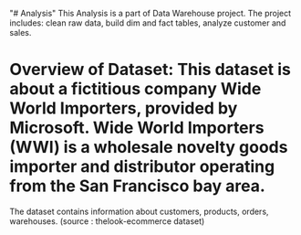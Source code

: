 "# Analysis" 
This Analysis is a part of Data Warehouse project.
The project includes: clean raw data, build dim and fact tables, analyze customer and sales.
>
# Overview of Dataset: This dataset is about a fictitious company Wide World Importers, provided by Microsoft. Wide World Importers (WWI) is a wholesale novelty goods importer and distributor operating from the San Francisco bay area.
The dataset contains information about customers, products, orders, warehouses. (source : thelook-ecommerce dataset)
